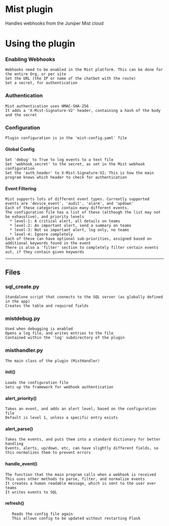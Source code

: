 # Mist plugin
Handles webhooks from the Juniper Mist cloud

# Using the plugin
### Enabling Webhooks
    Webhooks need to be enabled in the Mist platform. This can be done for the entire Org, or per site
    Set the URL (the IP or name of the chatbot with the route)
    Set a secret, for authentication

### Authentication
    Mist authentication uses HMAC-SHA-256
    It adds a 'X-Mist-Signature-V2' header, containing a hash of the body and the secret

### Configuration
    Plugin configuration is in the 'mist-config.yaml' file
    
#### Global Config
    Set 'debug' to True to log events to a text file
    Set 'webhook_secret' to the secret, as set in the Mist webhook configuration
    Set the 'auth_header' to X-Mist-Signature-V2; This is how the main program knows which header to check for authentication

#### Event Filtering
    Mist supports lots of different event types. Currently supported events are 'device_event', 'audit', 'alarm', and 'updown'
    Each of these categories contain many different events.
    The configuration file has a list of these (although the list may not be exhaustive), and priority levels
      * level-1: A critical alert, all details on teams
      * level-2: An important alert, send a summary on teams
      * level-3: Not so important alert, log only, no teams
      * level-4: Ignore completely
    Each of these can have optional sub-priorities, assigned based on additional keywords found in the event
    There is also a 'filter' section to completely filter certain events out, if they contain given keywords
    

- - - -
## Files
### sql_create.py
    Standalone script that connects to the SQL server (as globally defined in the app)
    Creates the table and required fields

### mistdebug.py
    Used when debugging is enabled
    Opens a log file, and writes entries to the file
    Contained within the 'log' subdirectory of the plugin

### misthandler.py
    The main class of the plugin (MistHandler)
    
#### __init__()
    Loads the configuration file
    Sets up the framework for webhook authentication
    
#### alert_priority()
    Takes an event, and adds an alert level, based on the configuration file
    Default is level 1, unless a specific entry exists

#### alert_parse()
    Takes the events, and puts them into a standard dictionary for better handling
    Events, alerts, up/down, etc, can have slightly different fields, so this normalizes them to prevent errors

#### handle_event()
    The function that the main program calls when a webhook is received
    This uses other methods to parse, filter, and normalize events
    It creates a human readable message, which is sent to the user over teams
    It writes events to SQL
    
#### refresh()
       Reads the config file again
       This allows config to be updated without restarting Flask


